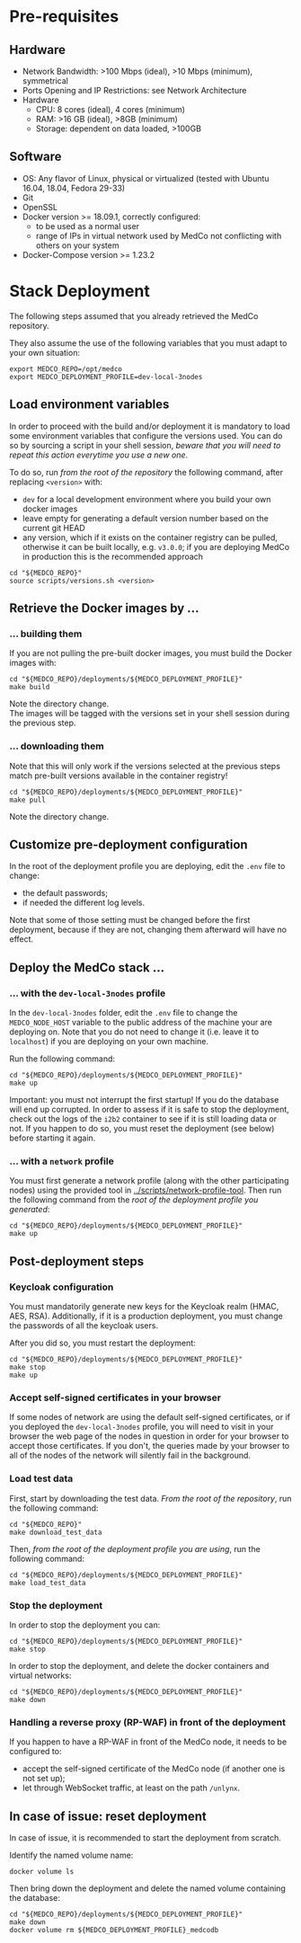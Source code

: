 # Pre-requisites
## Hardware
- Network Bandwidth: >100 Mbps (ideal), >10 Mbps (minimum), symmetrical
- Ports Opening and IP Restrictions: see Network Architecture
- Hardware
  - CPU: 8 cores (ideal), 4 cores (minimum)
  - RAM: >16 GB (ideal), >8GB (minimum)
  - Storage: dependent on data loaded, >100GB

## Software
- OS: Any flavor of Linux, physical or virtualized (tested with Ubuntu 16.04, 18.04, Fedora 29-33)
- Git
- OpenSSL
- Docker version >= 18.09.1, correctly configured:
  - to be used as a normal user
  - range of IPs in virtual network used by MedCo not conflicting with others on your system 
- Docker-Compose version >= 1.23.2

# Stack Deployment
The following steps assumed that you already retrieved the MedCo repository.

They also assume the use of the following variables that you must adapt to your own situation:
```shell
export MEDCO_REPO=/opt/medco
export MEDCO_DEPLOYMENT_PROFILE=dev-local-3nodes
```

## Load environment variables
In order to proceed with the build and/or deployment it is mandatory to load some environment variables that configure
the versions used. You can do so by sourcing a script in your shell session, *beware that you will need to repeat this
action everytime you use a new one*.

To do so, run *from the root of the repository* the following command, after replacing `<version>` with:
- `dev` for a local development environment where you build your own docker images
- leave empty for generating a default version number based on the current git HEAD
- any version, which if it exists on the container registry can be pulled, otherwise it can be built locally, 
  e.g. `v3.0.0`; if you are deploying MedCo in production this is the recommended approach

```shell
cd "${MEDCO_REPO}"
source scripts/versions.sh <version>
```

## Retrieve the Docker images by ...
### ... building them
If you are not pulling the pre-built docker images, you must build the Docker images with:
```shell
cd "${MEDCO_REPO}/deployments/${MEDCO_DEPLOYMENT_PROFILE}"
make build
```

Note the directory change.  
The images will be tagged with the versions set in your shell session during the previous step.

### ... downloading them
Note that this will only work if the versions selected at the previous steps match pre-built versions available in the
container registry!
```shell
cd "${MEDCO_REPO}/deployments/${MEDCO_DEPLOYMENT_PROFILE}"
make pull
```

Note the directory change.

## Customize pre-deployment configuration
In the root of the deployment profile you are deploying, edit the `.env` file to change:
- the default passwords;
- if needed the different log levels.

Note that some of those setting must be changed before the first deployment, because if they are not, changing them
afterward will have no effect. 

## Deploy the MedCo stack ...
### ... with the `dev-local-3nodes` profile
In the `dev-local-3nodes` folder, edit the `.env` file to change the `MEDCO_NODE_HOST` variable to the public address of
the machine your are deploying on. Note that you do not need to change it (i.e. leave it to `localhost`) if you are
deploying on your own machine.

Run the following command:
```shell
cd "${MEDCO_REPO}/deployments/${MEDCO_DEPLOYMENT_PROFILE}"
make up
```

Important: you must not interrupt the first startup! If you do the database will end up corrupted. In order to assess
if it is safe to stop the deployment, check out the logs of the `i2b2` container to see if it is still loading data or
not.
If you happen to do so, you must reset the deployment (see below) before starting it again.

### ... with a `network` profile
You must first generate a network profile (along with the other participating nodes) using the provided tool
in [../scripts/network-profile-tool](../scripts/network-profile-tool). Then run the following command from the *root of
the deployment profile you generated*:
```shell
cd "${MEDCO_REPO}/deployments/${MEDCO_DEPLOYMENT_PROFILE}"
make up
```

## Post-deployment steps
### Keycloak configuration
You must mandatorily generate new keys for the Keycloak realm (HMAC, AES, RSA).
Additionally, if it is a production deployment, you must change the passwords of all the keycloak users.

After you did so, you must restart the deployment:
```shell
cd "${MEDCO_REPO}/deployments/${MEDCO_DEPLOYMENT_PROFILE}"
make stop
make up
```

### Accept self-signed certificates in your browser
If some nodes of network are using the default self-signed certificates, or if you deployed the `dev-local-3nodes`
profile, you will need to visit in your browser the web page of the nodes in question in order for your browser to accept
those certificates. If you don't, the queries made by your browser to all of the nodes of the network will silently fail
in the background.

### Load test data
First, start by downloading the test data. *From the root of the repository*, run the following command:
```shell
cd "${MEDCO_REPO}"
make download_test_data
```

Then, *from the root of the deployment profile you are using*, run the following command:
```shell
cd "${MEDCO_REPO}/deployments/${MEDCO_DEPLOYMENT_PROFILE}"
make load_test_data
```

### Stop the deployment
In order to stop the deployment you can:
```shell
cd "${MEDCO_REPO}/deployments/${MEDCO_DEPLOYMENT_PROFILE}"
make stop
```

In order to stop the deployment, and delete the docker containers and virtual networks:
```shell
cd "${MEDCO_REPO}/deployments/${MEDCO_DEPLOYMENT_PROFILE}"
make down
```

### Handling a reverse proxy (RP-WAF) in front of the deployment
If you happen to have a RP-WAF in front of the MedCo node, it needs to be configured to:
- accept the self-signed certificate of the MedCo node (if another one is not set up);
- let through WebSocket traffic, at least on the path `/unlynx`.

## In case of issue: reset deployment
In case of issue, it is recommended to start the deployment from scratch.

Identify the named volume name:
```shell
docker volume ls
```

Then bring down the deployment and delete the named volume containing the database:
```shell
cd "${MEDCO_REPO}/deployments/${MEDCO_DEPLOYMENT_PROFILE}"
make down
docker volume rm ${MEDCO_DEPLOYMENT_PROFILE}_medcodb
```
